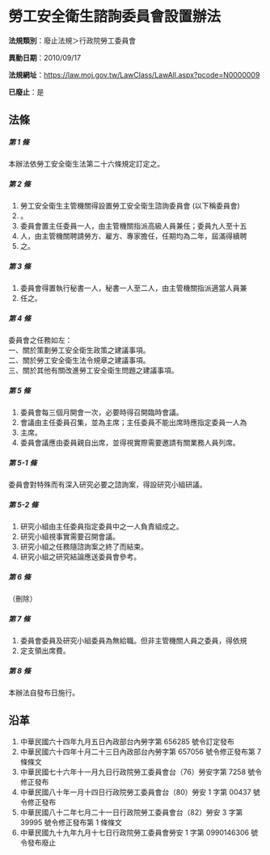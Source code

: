 # 勞工安全衛生諮詢委員會設置辦法

**法規類別**：廢止法規＞行政院勞工委員會

**異動日期**：2010/09/17  

**法規網址**：https://law.moj.gov.tw/LawClass/LawAll.aspx?pcode=N0000009

**已廢止**：是



## 法條
##### 第 1 條
本辦法依勞工安全衛生法第二十六條規定訂定之。

##### 第 2 條
1. 勞工安全衛生主管機關得設置勞工安全衛生諮詢委員會 (以下稱委員會)
1. 。
1. 委員會置主任委員一人，由主管機關指派高級人員兼任；委員九人至十五
1. 人，由主管機關聘請勞方、雇方、專家擔任，任期均為二年，屆滿得續聘
1. 之。

##### 第 3 條
1. 委員會得置執行秘書一人，秘書一人至二人，由主管機關指派適當人員兼
1. 任之。

##### 第 4 條
委員會之任務如左：  
一、關於策劃勞工安全衛生政策之建議事項。  
二、關於勞工安全衛生法令規章之建議事項。  
三、關於其他有關改進勞工安全衛生問題之建議事項。

##### 第 5 條
1. 委員會每三個月開會一次，必要時得召開臨時會議。
1. 會議由主任委員召集，並為主席；主任委員不能出席時應指定委員一人為
1. 主席。
1. 委員會議應由委員親自出席，並得視實際需要邀請有關業務人員列席。

##### 第 5-1 條
委員會對特殊而有深入研究必要之諮詢案，得設研究小組研議。

##### 第 5-2 條
1. 研究小組由主任委員指定委員中之一人負責組成之。
1. 研究小組視事實需要召開會議。
1. 研究小組之任務隨諮詢案之終了而結束。
1. 研究小組之研究結論應送委員會參考。

##### 第 6 條
（刪除）

##### 第 7 條
1. 委員會委員及研究小組委員為無給職。但非主管機關人員之委員，得依規
1. 定支領出席費。

##### 第 8 條
本辦法自發布日施行。

## 沿革
1. 中華民國六十四年九月五日內政部台內勞字第 656285 號令訂定發布
1. 中華民國六十四年十月二十三日內政部台內勞字第 657056 號令修正發布第 7  條條文
1. 中華民國七十六年十一月九日行政院勞工委員會台（76）勞安字第 7258 號令修正發布
1. 中華民國八十年一月十四日行政院勞工委員會台（80）勞安 1  字第 00437  號令修正發布
1. 中華民國八十二年七月二十一日行政院勞工委員會台（82）勞安 3  字第 39995  號令修正發布第 1  條條文
1. 中華民國九十九年九月十七日行政院勞工委員會勞安 1  字第 0990146306 號令發布廢止
